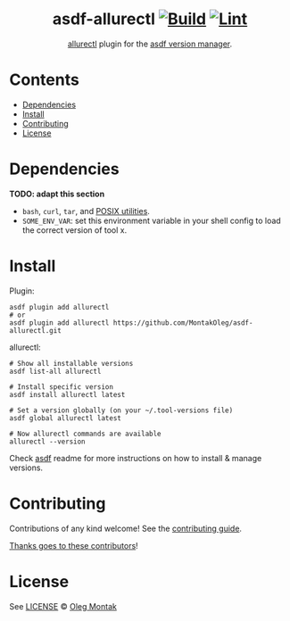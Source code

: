 <div align="center">

# asdf-allurectl [![Build](https://github.com/MontakOleg/asdf-allurectl/actions/workflows/build.yml/badge.svg)](https://github.com/MontakOleg/asdf-allurectl/actions/workflows/build.yml) [![Lint](https://github.com/MontakOleg/asdf-allurectl/actions/workflows/lint.yml/badge.svg)](https://github.com/MontakOleg/asdf-allurectl/actions/workflows/lint.yml)

[allurectl](https://docs.qameta.io/allure-testops/ecosystem/allurectl/) plugin for the [asdf version manager](https://asdf-vm.com).

</div>

# Contents

- [Dependencies](#dependencies)
- [Install](#install)
- [Contributing](#contributing)
- [License](#license)

# Dependencies

**TODO: adapt this section**

- `bash`, `curl`, `tar`, and [POSIX utilities](https://pubs.opengroup.org/onlinepubs/9699919799/idx/utilities.html).
- `SOME_ENV_VAR`: set this environment variable in your shell config to load the correct version of tool x.

# Install

Plugin:

```shell
asdf plugin add allurectl
# or
asdf plugin add allurectl https://github.com/MontakOleg/asdf-allurectl.git
```

allurectl:

```shell
# Show all installable versions
asdf list-all allurectl

# Install specific version
asdf install allurectl latest

# Set a version globally (on your ~/.tool-versions file)
asdf global allurectl latest

# Now allurectl commands are available
allurectl --version
```

Check [asdf](https://github.com/asdf-vm/asdf) readme for more instructions on how to
install & manage versions.

# Contributing

Contributions of any kind welcome! See the [contributing guide](contributing.md).

[Thanks goes to these contributors](https://github.com/MontakOleg/asdf-allurectl/graphs/contributors)!

# License

See [LICENSE](LICENSE) © [Oleg Montak](https://github.com/MontakOleg/)
